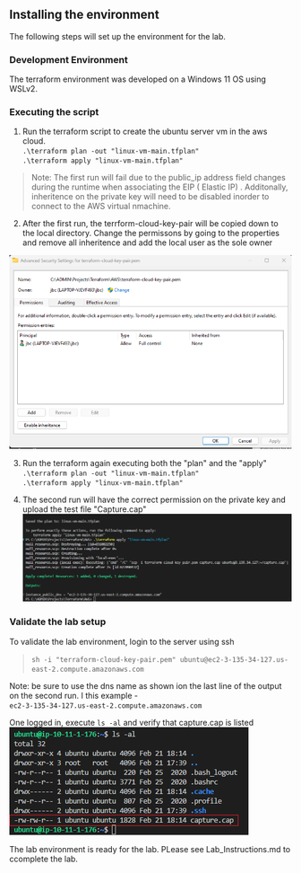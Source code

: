 ## Installing the environment 
The following steps will set up the environment for the lab.

### Development Environment 

The terraform environment was developed on a Windows 11 OS using WSLv2. 

### Executing the script
1. Run the terraform script to create the ubuntu server vm in the aws cloud. <br>
`.\terraform plan -out "linux-vm-main.tfplan"` <br>
`.\terraform apply "linux-vm-main.tfplan"`

>Note: The first run will fail due to the public_ip address field changes during the runtime when associating the EIP ( Elastic IP) . Additonally, inheritence on the private key will need to be disabled inorder to connect to the AWS virtual nmachine. 

2. After the first run, the terrform-cloud-key-pair will be copied down to the local directory. Change the permissons by going to the properties and remove all inheritence and add the local user as the sole owner

![image](https://github.com/JeffChristman/PL_labs/blob/main/png/finalpermission.png) <br>


3. Run the terraform again executing both the "plan" and the "apply"<br>
`.\terraform plan -out "linux-vm-main.tfplan"` <br>
`.\terraform apply "linux-vm-main.tfplan"`

4. The second run will have the correct permission on the private key and upload the test file "Capture.cap" <br>
![image](https://github.com/JeffChristman/PL_labs/blob/main/png/2ndrunn.png)


### Validate the lab setup <br>
To validate the lab environment, login to the server using ssh 
> `sh -i "terraform-cloud-key-pair.pem" ubuntu@ec2-3-135-34-127.us-east-2.compute.amazonaws.com`

Note: be sure to use the dns name as shown ion the last line of the output on the second run. I this example - <br> 
`ec2-3-135-34-127.us-east-2.compute.amazonaws.com`

One logged in, execute `ls -al` and verify that capture.cap is listed <br>
![image](https://github.com/JeffChristman/PL_labs/blob/main/png/verifycapture.png)


The lab environment is ready for the lab. PLease see Lab_Instructions.md to ccomplete the lab.
